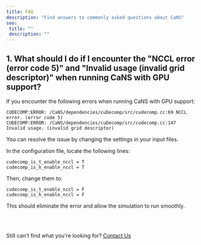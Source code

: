 ```yaml
---
title: FAQ
description: "Find answers to commonly asked questions about CaNS"
seo:
 title: ""
 description: ""
---
```


## 1. What should I do if I encounter the "NCCL error (error code 5)" and "Invalid usage (invalid grid descriptor)" when running CaNS with GPU support?
If you encounter the following errors when running CaNS with GPU support:

```
CUDECOMP:ERROR: /CaNS/dependencies/cuDecomp/src/cudecomp.cc:69 NCCL error. (error code 5)
CUDECOMP:ERROR: /CaNS/dependencies/cuDecomp/src/cudecomp.cc:147 Invalid usage. (invalid grid descriptor)
```

You can resolve the issue by changing the settings in your input files.

In the configuration file, locate the following lines:

```
cudecomp_is_t_enable_nccl = T
cudecomp_is_h_enable_nccl = T
```

Then, change them to:

```
cudecomp_is_t_enable_nccl = F
cudecomp_is_h_enable_nccl = F
```

This should eliminate the error and allow the simulation to run smoothly.

<br>
<br>

Still can't find what you're looking for? [Contact Us](mailto:support@inductiva.ai)